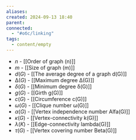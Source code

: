 ```yaml
---
aliases: 
created: 2024-09-13 18:40
parent: 
connected:
  - "#обс/linking"
tags:
  - content/empty
---
```


- $n$ - [[Order of graph (n)]]
- $m$ - [[Size of graph (m)]]
- $d(G)$ - [[The average degree of a graph d(G)]]
- $∆(G)$ - [[Maximum degree ∆(G)]]
- $δ(G)$ - [[Minimum degree δ(G)]]
- $g(G)$ -  [[Girth g(G)]]
- $c(G)$ - [[Circumference c(G)]]
- $ω(G)$ - [[Clique number ω(G)]]
- $\alpha(G)$ -  [[Vertex independence number Alfa(G)]] 
- $\kappa(G)$  - [[Vertex-connectivity k(G)]]
- $\lambda(K)$ - [[Edge-connectivity lambda(G)]]
- $\tau(G)$ - [[Vertex covering number Beta(G)]]